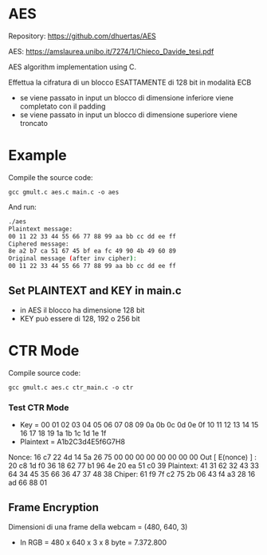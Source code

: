 AES
===
Repository: https://github.com/dhuertas/AES

AES: https://amslaurea.unibo.it/7274/1/Chieco_Davide_tesi.pdf


AES algorithm implementation using C. 

Effettua la cifratura di un blocco ESATTAMENTE di 128 bit in modalità ECB
- se viene passato in input un blocco di dimensione inferiore viene completato con il padding
- se viene passato in input un blocco di dimensione superiore viene troncato

# Example

Compile the source code: 

`gcc gmult.c aes.c main.c -o aes`

And run:

```bash
./aes
Plaintext message:
00 11 22 33 44 55 66 77 88 99 aa bb cc dd ee ff
Ciphered message:
8e a2 b7 ca 51 67 45 bf ea fc 49 90 4b 49 60 89
Original message (after inv cipher):
00 11 22 33 44 55 66 77 88 99 aa bb cc dd ee ff
```

## Set PLAINTEXT and KEY in main.c
- in AES il blocco ha dimensione 128 bit
- KEY può essere di 128, 192 o 256 bit


# CTR Mode

Compile source code:

`gcc gmult.c aes.c ctr_main.c -o ctr`

### Test CTR Mode

- Key       = 00 01 02 03 04 05 06 07 08 09 0a 0b 0c 0d 0e 0f 10 11 12 13 14 15 16 17 18 19 1a 1b 1c 1d 1e 1f
- Plaintext = A1b2C3d4E5f6G7H8

Nonce:		    16 c7 22 4d 14 5a 26 75 00 00 00 00 00 00 00 00 
Out [ E(nonce) ] :  20 c8 1d f0 36 18 62 77 b1 96 4e 20 ea 51 c0 39 
Plaintext:	    41 31 62 32 43 33 64 34 45 35 66 36 47 37 48 38 
Chiper:		    61 f9 7f c2 75 2b 06 43 f4 a3 28 16 ad 66 88 01  



## Frame Encryption

Dimensioni di una frame della webcam = (480, 640, 3)
- In RGB = 480 x 640 x 3 x 8 byte = 7.372.800



